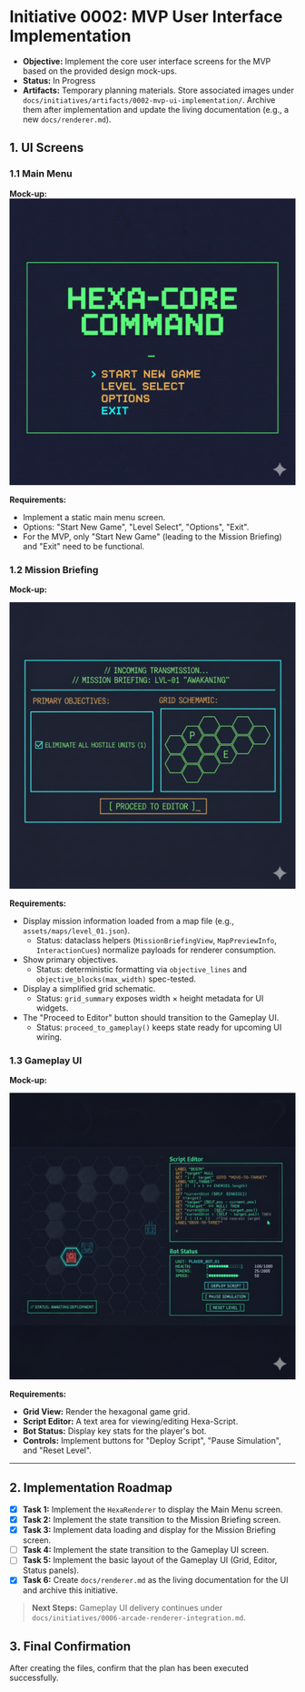 # Initiative 0002: MVP User Interface Implementation

* **Objective:** Implement the core user interface screens for the MVP based on the provided design mock-ups.
* **Status:** In Progress
* **Artifacts:** Temporary planning materials. Store associated images under
  `docs/initiatives/artifacts/0002-mvp-ui-implementation/`. Archive them after
  implementation and update the living documentation (e.g., a new
  `docs/renderer.md`).

## 1. UI Screens

### 1.1 Main Menu

**Mock-up:**
![Main Menu](./artifacts/0002-mvp-ui-implementation/01_main_menu.jpg)

**Requirements:**

* Implement a static main menu screen.
* Options: "Start New Game", "Level Select", "Options", "Exit".
* For the MVP, only "Start New Game" (leading to the Mission Briefing) and "Exit" need to be functional.

### 1.2 Mission Briefing

**Mock-up:**

![Mission Briefing](./artifacts/0002-mvp-ui-implementation/02_mission_briefing.jpg)

**Requirements:**

* Display mission information loaded from a map file (e.g., `assets/maps/level_01.json`).
  * Status: dataclass helpers (`MissionBriefingView`, `MapPreviewInfo`, `InteractionCues`) normalize payloads for renderer consumption.
* Show primary objectives.
  * Status: deterministic formatting via `objective_lines` and `objective_blocks(max_width)` spec-tested.
* Display a simplified grid schematic.
  * Status: `grid_summary` exposes width × height metadata for UI widgets.
* The "Proceed to Editor" button should transition to the Gameplay UI.
  * Status: `proceed_to_gameplay()` keeps state ready for upcoming UI wiring.

### 1.3 Gameplay UI

**Mock-up:**

![Gameplay UI](./artifacts/0002-mvp-ui-implementation/03_gameplay_ui.jpg)

**Requirements:**

* **Grid View:** Render the hexagonal game grid.
* **Script Editor:** A text area for viewing/editing Hexa-Script.
* **Bot Status:** Display key stats for the player's bot.
* **Controls:** Implement buttons for "Deploy Script", "Pause Simulation", and "Reset Level".

---

## 2. Implementation Roadmap

* [x] **Task 1:** Implement the `HexaRenderer` to display the Main Menu screen.
* [x] **Task 2:** Implement the state transition to the Mission Briefing screen.
* [x] **Task 3:** Implement data loading and display for the Mission Briefing screen.
* [ ] **Task 4:** Implement the state transition to the Gameplay UI screen.
* [ ] **Task 5:** Implement the basic layout of the Gameplay UI (Grid, Editor, Status panels).
* [x] **Task 6:** Create `docs/renderer.md` as the living documentation for the UI and archive this initiative.

> **Next Steps:** Gameplay UI delivery continues under `docs/initiatives/0006-arcade-renderer-integration.md`.

## 3. Final Confirmation
After creating the files, confirm that the plan has been executed successfully.

